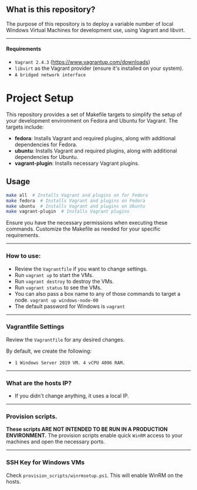 ## What is this repository?
The purpose of this repository is to deploy a variable number of local Windows Virtual Machines for development use, using Vagrant and libvirt.

---
#### Requirements
- `Vagrant 2.4.3` (https://www.vagrantup.com/downloads)
- `libvirt` as the Vagrant provider (ensure it's installed on your system).
- `A bridged network interface`

# Project Setup

This repository provides a set of Makefile targets to simplify the setup of your development environment on Fedora and Ubuntu for Vagrant. The targets include:

- **fedora**: Installs Vagrant and required plugins, along with additional dependencies for Fedora.
- **ubuntu**: Installs Vagrant and required plugins, along with additional dependencies for Ubuntu.
- **vagrant-plugin**: Installs necessary Vagrant plugins.

## Usage

```bash
make all  # Installs Vagrant and plugins on for Fedora
make fedora  # Installs Vagrant and plugins on Fedora
make ubuntu  # Installs Vagrant and plugins on Ubuntu
make vagrant-plugin  # Installs Vagrant plugins
```
Ensure you have the necessary permissions when executing these commands. Customize the Makefile as needed for your specific requirements.

---
### How to use:
- Review the `Vagrantfile` if you want to change settings.
- Run `vagrant up` to start the VMs.
- Run `vagrant destroy` to destroy the VMs.
- Run `vagrant status` to see the VMs.
- You can also pass a box name to any of those commands to target a node.
  `vagrant up windows-node-00`
- The default password for Windows is `vagrant`
---
### Vagrantfile Settings
Review the `Vagrantfile` for any desired changes.

By default, we create the following:
- `1 Windows Server 2019 VM. 4 vCPU 4096 RAM.`

---
### What are the hosts IP?
- If you didn't change anything, it uses a local IP.

---
### Provision scripts.
**These scripts ARE NOT INTENDED TO BE RUN IN A PRODUCTION ENVIRONMENT.**
The provision scripts enable quick `WinRM` access to your machines and open the necessary ports.

---
### SSH Key for Windows VMs
Check `provision_scripts/winrmsetup.ps1`. This will enable WinRM on the hosts.


